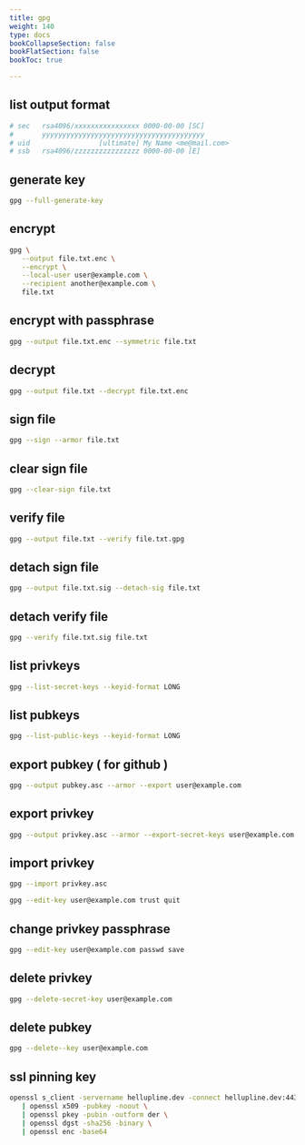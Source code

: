 ```yaml
---
title: gpg
weight: 140
type: docs
bookCollapseSection: false
bookFlatSection: false
bookToc: true

---
```


## list output format

```bash
# sec   rsa4096/xxxxxxxxxxxxxxxx 0000-00-00 [SC]
#       yyyyyyyyyyyyyyyyyyyyyyyyyyyyyyyyyyyyyyyy
# uid                 [ultimate] My Name <me@mail.com>
# ssb   rsa4096/zzzzzzzzzzzzzzzz 0000-00-00 [E]
```

## generate key

```bash
gpg --full-generate-key
```

## encrypt

```bash
gpg \
   --output file.txt.enc \
   --encrypt \
   --local-user user@example.com \
   --recipient another@example.com \
   file.txt
```

## encrypt with passphrase

```bash
gpg --output file.txt.enc --symmetric file.txt
```

## decrypt

```bash
gpg --output file.txt --decrypt file.txt.enc
```

## sign file

```bash
gpg --sign --armor file.txt
```

## clear sign file

```bash
gpg --clear-sign file.txt
```

## verify file

```bash
gpg --output file.txt --verify file.txt.gpg
```

## detach sign file

```bash
gpg --output file.txt.sig --detach-sig file.txt
```

## detach verify file

```bash
gpg --verify file.txt.sig file.txt
```

## list privkeys

```bash
gpg --list-secret-keys --keyid-format LONG
```

## list pubkeys

```bash
gpg --list-public-keys --keyid-format LONG
```

## export pubkey ( for github )

```bash
gpg --output pubkey.asc --armor --export user@example.com
```

## export privkey

```bash
gpg --output privkey.asc --armor --export-secret-keys user@example.com
```

## import privkey

```bash
gpg --import privkey.asc

gpg --edit-key user@example.com trust quit
```

## change privkey  passphrase

```bash
gpg --edit-key user@example.com passwd save
```

## delete privkey

```bash
gpg --delete-secret-key user@example.com
```

## delete pubkey

```bash
gpg --delete--key user@example.com
```


## ssl pinning key

```bash
openssl s_client -servername hellupline.dev -connect hellupline.dev:443 -showcerts < /dev/null 2> /dev/null \
   | openssl x509 -pubkey -noout \
   | openssl pkey -pubin -outform der \
   | openssl dgst -sha256 -binary \
   | openssl enc -base64
```
